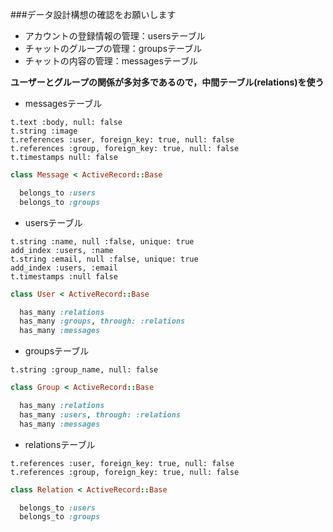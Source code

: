 ###データ設計構想の確認をお願いします


- アカウントの登録情報の管理：usersテーブル
- チャットのグループの管理：groupsテーブル
- チャットの内容の管理：messagesテーブル


**ユーザーとグループの関係が多対多であるので，中間テーブル(relations)を使う**

-  messagesテーブル

```ruby:migrationファイル
t.text :body, null: false
t.string :image
t.references :user, foreign_key: true, null: false
t.references :group, foreign_key: true, null: false
t.timestamps null: false
```


```ruby:message.rb
class Message < ActiveRecord::Base

  belongs_to :users
  belongs_to :groups
```



- usersテーブル


```ruby:migrationファイル
t.string :name, null :false, unique: true
add_index :users, :name
t.string :email, null :false, unique: true
add_index :users, :email
t.timestamps :null false
```

```ruby:user.rb
class User < ActiveRecord::Base

  has_many :relations
  has_many :groups, through: :relations
  has_many :messages
```



- groupsテーブル

```ruby:migrationファイル
t.string :group_name, null: false
```

```ruby:group.rb
class Group < ActiveRecord::Base

  has_many :relations
  has_many :users, through: :relations
  has_many :messages
```



- relationsテーブル


```ruby:migrationファイル
t.references :user, foreign_key: true, null: false
t.references :group, foreign_key: true, null: false
```


```ruby:relation.rb
class Relation < ActiveRecord::Base

  belongs_to :users
  belongs_to :groups
```


